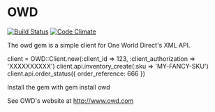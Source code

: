 # OWD

[![Build Status](https://travis-ci.org/rochers/owd.png?branch=master)](https://travis-ci.org/rochers/owd) [![Code Climate](https://codeclimate.com/github/rochers/owd.png)](https://codeclimate.com/github/rochers/owd)

The owd gem is a simple client for One World Direct's XML API.

  client = OWD::Client.new(:client_id => 123, :client_authorization => 'XXXXXXXXXX')
  client.api.inventory_create(:sku => 'MY-FANCY-SKU')
  client.api.order_status({ order_reference: 666 })

Install the gem with
  gem install owd

See OWD's website at http://www.owd.com
